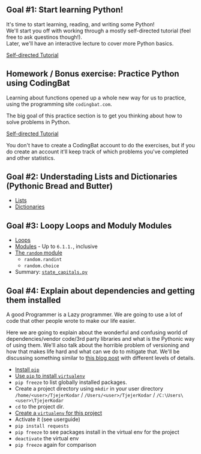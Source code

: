 ## Goal #1: Start learning Python!

It's time to start learning, reading, and writing some Python!  
We'll start you off with working through a mostly self-directed tutorial (feel free to ask questinos though!).  
Later, we'll have an interactive lecture to cover more Python basics.

[Self-directed Tutorial](./standalone-tutorials/Self_Directed_Tutorial.md)

## Homework / Bonus exercise: Practice Python using CodingBat

Learning about functions opened up a whole new way for us to practice, using the programming site `codingbat.com`.  

The big goal of this practice section is to get you thinking about how to solve problems in Python.  

[Self-directed Tutorial](http://wiki.openhatch.org/Boston_Python_Workshop_6/Friday/CodingBat_Using_Codingbat)

You don't have to create a CodingBat account to do the exercises, but if you do create an account it'll keep track of which problems you've completed and other statistics.


## Goal #2: Understading Lists and Dictionaries (Pythonic Bread and Butter)

* [Lists](./standalone-tutorials/Lists.md)
* [Dictionaries](./standalone-tutorials/Dictionaries.md)

## Goal #3: Loopy Loops and Moduly Modules

* [Loops](./standalone-tutorials/Loops.md)
* [Modules](https://docs.python.org/2/tutorial/modules.html) - Up to `6.1.1.`, inclusive
* [The `random` module](https://docs.python.org/2/library/random.html)
  * `random.randint`
  * `random.choice`
* Summary: [`state_capitals.py`](./scripts/state_capitals.py)


## Goal #4: Explain about dependencies and getting them installed

A good Programmer is a Lazy programmer. We are going to use a lot of code that other people wrote to make our life easier.  

Here we are going to explain about the wonderful and confusing world of dependencies/vendor code/3rd party libraries and what is the Pythonic way of using them.   We'll also talk about the horrible problem of versioning and how that makes life hard and what can we do to mitigate that. We'll be discussing something similar to [this blog post](http://www.simononsoftware.com/virtualenv-tutorial-part-2/) with different levels of details.

* [Install `pip`](https://pip.pypa.io/en/stable/installing/)
* [Use `pip` to install `virtualenv`](https://virtualenv.pypa.io/en/stable/installation/)
* `pip freeze` to list globally installed packages.
* Create a project directory using `mkdir` in your user directory `/home/<user>/TjejerKodar` / `/Users/<user>/TjejerKodar` / `/C:\Users\<user>\TjejerKodar`
* `cd` to the project dir.
* [Create a `virtualenv` for this project](https://virtualenv.pypa.io/en/stable/userguide/)
* Activate it (see userguide)
* `pip install requests`
* `pip freeze` to see packages install in the virtual env for the project
* `deactivate` the virtual env
* `pip freeze` again for comparison
